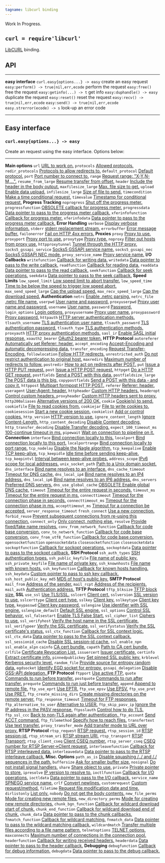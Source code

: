 ```yaml
---
tagname: libcurl binding
---
```


<warn>Work In Progress.</warn>

## `curl = require'libcurl'`

[LibCURL](http://curl.haxx.se/) binding.

## API

-------------------------------------- --------------------------------------
__easy interface__
`curl.easy{options...} -> easy`        create an easy request
`easy:perform() -> true|nil,err,ecode` perform the request
`easy:free()`                          free the request
`easy:getinfo(...) -> t`               get info
`easy:duphandle() -> easy`             duplicate the request
`easy:reset()`                         reset the request
`easy:recv() -> true|nil,err,ecode`
`easy:send() -> true|nil,err,ecode`
`easy.strerror(ecode) -> s`            look-up an error code
-------------------------------------- --------------------------------------

## Easy interface

### `curl.easy{options...} -> easy`

Create an request using the easy interface. Options below:

----------------------------- -------------------------------------------------------
__Main options__
`url`                         [URL to work on.][curl_url]
`protocols`                   [Allowed protocols.][curl_protocols]
`redir_protocols`             [Protocols to allow redirects to.][curl_redir_protocols]
`default_protocol`            [Default protocol.][curl_default_protocol]
`port`                        [Port number to connect to.][curl_port]
`range`                       [Request range: "X-Y,N-M,...".][curl_range]
`resume_from_large`           [Resume transfer from offset.][curl_resume_from_large]
`header`                      [Include the header in the body output.][curl_header]
`maxfilesize_large`           [Max. file size to get.][curl_maxfilesize_large]
`upload`                      [Enable data upload.][curl_upload]
`infilesize_large`            [Size of file to send.][curl_infilesize_large]
`timecondition`               [Make a time conditional request.][curl_timecondition]
`timevalue`                   [Timestamp for conditional request.][curl_timevalue]
__Progress Tracking__
`noprogress`                  [Shut off the progress meter.][curl_noprogress]
`progressfunction`            [OBSOLETE callback for progress meter.][curl_progressfunction]
`progressdata`                [Data pointer to pass to the progress meter callback.][curl_progressdata]
`xferinfofunction`            [Callback for progress meter.][curl_xferinfofunction]
`xferinfodata`                [Data pointer to pass to the progress meter callback.][curl_xferinfodata]
__Error Handling__
`verbose`                     [Display verbose information.][curl_verbose]
`stderr`                      [stderr replacement stream.][curl_stderr]
`errorbuffer`                 [Error message buffer.][curl_errorbuffer]
`failonerror`                 [Fail on HTTP 4xx errors.][curl_failonerror]
__Proxies__
`proxy`                       [Proxy to use.][curl_proxy]
`proxyport`                   [Proxy port to use.][curl_proxyport]
`proxytype`                   [Proxy type.][curl_proxytype]
`noproxy`                     [Filter out hosts from proxy use.][curl_noproxy]
`httpproxytunnel`             [Tunnel through the HTTP proxy.][curl_httpproxytunnel]
`socks5_gssapi_service`       [Socks5 GSSAPI service name.][curl_socks5_gssapi_service]
`socks5_gssapi_nec`           [Socks5 GSSAPI NEC mode.][curl_socks5_gssapi_nec]
`proxy_service_name`          [Proxy service name.][curl_proxy_service_name]
__I/O Callbacks__
`writefunction`               [Callback for writing data.][curl_writefunction]
`writedata`                   [Data pointer to pass to the write callback.][curl_writedata]
`readfunction`                [Callback for reading data.][curl_readfunction]
`readdata`                    [Data pointer to pass to the read callback.][curl_readdata]
`seekfunction`                [Callback for seek operations.][curl_seekfunction]
`seekdata`                    [Data pointer to pass to the seek callback.][curl_seekdata]
__Speed Limits__
`low_speed_limit`             [Low speed limit to abort transfer.][curl_low_speed_limit]
`low_speed_time`              [Time to be below the speed to trigger low speed abort.][curl_low_speed_time]
`max_send_speed_large`        [Cap the upload speed.][curl_max_send_speed_large]
`max_recv_speed_large`        [Cap the download speed.][curl_max_recv_speed_large]
__Authentication__
`netrc`                       [Enable .netrc parsing.][curl_netrc]
`netrc_file`                  [.netrc file name.][curl_netrc_file]
`userpwd`                     [User name and password.][curl_userpwd]
`proxyuserpwd`                [Proxy user name and password.][curl_proxyuserpwd]
`username`                    [User name.][curl_username]
`password`                    [Password.][curl_password]
`login_options`               [Login options.][curl_login_options]
`proxyusername`               [Proxy user name.][curl_proxyusername]
`proxypassword`               [Proxy password.][curl_proxypassword]
`httpauth`                    [HTTP server authentication methods.][curl_httpauth]
`tlsauth_username`            [TLS authentication user name.][curl_tlsauth_username]
`tlsauth_password`            [TLS authentication password.][curl_tlsauth_password]
`tlsauth_type`                [TLS authentication methods.][curl_tlsauth_type]
`proxyauth`                   [HTTP proxy authentication methods.][curl_proxyauth]
`sasl_ir`                     [Enable SASL initial response.][curl_sasl_ir]
`xoauth2_bearer`              [OAuth2 bearer token.][curl_xoauth2_bearer]
__HTTP Protocol__
`autoreferer`                 [Automatically set Referer: header.][curl_autoreferer]
`accept_encoding`             [Accept-Encoding and automatic decompressing data.][curl_accept_encoding]
`transfer_encoding`           [Request Transfer-Encoding.][curl_transfer_encoding]
`followlocation`              [Follow HTTP redirects.][curl_followlocation]
`unrestricted_auth`           [Do not restrict authentication to original host.][curl_unrestricted_auth]
`maxredirs`                   [Maximum number of redirects to follow.][curl_maxredirs]
`postredir`                   [How to act on redirects after POST.][curl_postredir]
`put`                         [Issue a HTTP PUT request.][curl_put]
`post`                        [Issue a HTTP POST request.][curl_post]
`httpget`                     [Do a HTTP GET request.][curl_httpget]
`postfields`                  [Send a POST with this data.][curl_postfields]
`postfieldsize_large`         [The POST data is this big.][curl_postfieldsize_large]
`copypostfields`              [Send a POST with this data - and copy it.][curl_copypostfields]
`httppost`                    [Multipart formpost HTTP POST.][curl_httppost]
`referer`                     [Referer: header.][curl_referer]
`useragent`                   [User-Agent: header.][curl_useragent]
`httpheader`                  [Custom HTTP headers.][curl_httpheader]
`headeropt`                   [Control custom headers. ][curl_headeropt]
`proxyheader`                 [Custom HTTP headers sent to proxy.][curl_proxyheader]
`http200aliases`              [Alternative versions of 200 OK.][curl_http200aliases]
`cookie`                      [Cookie(s) to send.][curl_cookie]
`cookiefile`                  [File to read cookies from.][curl_cookiefile]
`cookiejar`                   [File to write cookies to.][curl_cookiejar]
`cookiesession`               [Start a new cookie session.][curl_cookiesession]
`cookielist`                  [Add or control cookies.][curl_cookielist]
`http_version`                [HTTP version to use.][curl_http_version]
`ignore_content_length`       [Ignore Content-Length.][curl_ignore_content_length]
`http_content_decoding`       [Disable Content decoding.][curl_http_content_decoding]
`http_transfer_decoding`      [Disable Transfer decoding.][curl_http_transfer_decoding]
`expect_100_timeout_ms`       [100-continue timeout in ms.][curl_expect_100_timeout_ms]
`pipewait`                    [Wait on connection to pipeline on it.][curl_pipewait]
__Connection__
`interface`                   [Bind connection locally to this.][curl_interface]
`localport`                   [Bind connection locally to this port.][curl_localport]
`localportrange`              [Bind connection locally to port range.][curl_localportrange]
`tcp_nodelay`                 [Disable the Nagle algorithm.][curl_tcp_nodelay]
`tcp_keepalive`               [Enable TCP keep-alive.][curl_tcp_keepalive]
`tcp_keepidle`                [Idle time before sending keep-alive.][curl_tcp_keepidle]
`tcp_keepintvl`               [Interval between keep-alive probes.][curl_tcp_keepintvl]
`address_scope`               [IPv6 scope for local addresses.][curl_address_scope]
`unix_socket_path`            [Path to a Unix domain socket.][curl_unix_socket_path]
`dns_interface`               [Bind name resolves to an interface.][curl_dns_interface]
`dns_cache_timeout`           [Timeout for DNS cache.][curl_dns_cache_timeout]
`dns_local_ip4`               [Bind name resolves to an IP4 address.][curl_dns_local_ip4]
`dns_local_ip6`               [Bind name resolves to an IP6 address.][curl_dns_local_ip6]
`dns_servers`                 [Preferred DNS servers.][curl_dns_servers]
`dns_use_global_cache`        [OBSOLETE Enable global DNS cache.][curl_dns_use_global_cache]
`timeout`                     [Timeout for the entire request in seconds.][curl_timeout]
`timeout_ms`                  [Timeout for the entire request in ms.][curl_timeout_ms]
`connecttimeout`              [Timeout for the connection phase in seconds.][curl_connecttimeout]
`connecttimeout_ms`           [Timeout for the connection phase in ms.][curl_connecttimeout_ms]
`accepttimeout_ms`            [Timeout for a connection be accepted.][curl_accepttimeout_ms]
`server_response_timeout`     [][curl_server_response_timeout]
`fresh_connect`               [Use a new connection.][curl_fresh_connect]
`forbid_reuse`                [Prevent subsequent connections from re-using this connection.][curl_forbid_reuse]
`connect_only`                [Only connect, nothing else.][curl_connect_only]
`resolve`                     [Provide fixed/fake name resolves.][curl_resolve]
`conv_from_network_function`  [Callback for code base conversion.][curl_conv_from_network_function]
`conv_to_network_function`    [Callback for code base conversion.][curl_conv_to_network_function]
`conv_from_utf8_function`     [Callback for code base conversion.][curl_conv_from_utf8_function]
`opensocketfunction`          [][curl_opensocketfunction]
`opensocketdata`              [][curl_opensocketdata]
`closesocketfunction`         [][curl_closesocketfunction]
`closesocketdata`             [][curl_closesocketdata]
`sockoptfunction`             [Callback for sockopt operations.][curl_sockoptfunction]
`sockoptdata`                 [Data pointer to pass to the sockopt callback.][curl_sockoptdata]
__SSH Protocol__
`ssh_auth_types`              [SSH authentication types.][curl_ssh_auth_types]
`ssh_public_keyfile`          [File name of public key.][curl_ssh_public_keyfile]
`ssh_private_keyfile`         [File name of private key.][curl_ssh_private_keyfile]
`ssh_knownhosts`              [File name with known hosts.][curl_ssh_knownhosts]
`ssh_keyfunction`             [Callback for known hosts handling.][curl_ssh_keyfunction]
`ssh_keydata`                 [Custom pointer to pass to ssh key callback.][curl_ssh_keydata]
`ssh_host_public_key_md5`     [MD5 of host's public key.][curl_ssh_host_public_key_md5]
__SMTP Protocol__
`mail_from`                   [Address of the sender.][curl_mail_from]
`mail_rcpt`                   [Address of the recipients.][curl_mail_rcpt]
`mail_auth`                   [Authentication address.][curl_mail_auth]
__TFTP Protocol__
`tftp_blksize`                [TFTP block size.][curl_tftp_blksize]
__SSL__
`use_ssl`                     [Use TLS/SSL.][curl_use_ssl]
`sslcert`                     [Client cert.][curl_sslcert]
`sslversion`                  [SSL version to use.][curl_sslversion]
`sslcerttype`                 [Client cert type.][curl_sslcerttype]
`sslkey`                      [Client key.][curl_sslkey]
`sslkeytype`                  [Client key type.][curl_sslkeytype]
`keypasswd`                   [Client key password.][curl_keypasswd]
`sslengine`                   [Use identifier with SSL engine.][curl_sslengine]
`sslengine_default`           [Default SSL engine.][curl_sslengine_default]
`ssl_options`                 [Control SSL behavior.][curl_ssl_options]
`ssl_falsestart`              [Enable TLS False Start.][curl_ssl_falsestart]
`ssl_cipher_list`             [Ciphers to use.][curl_ssl_cipher_list]
`ssl_verifyhost`              [Verify the host name in the SSL certificate.][curl_ssl_verifyhost]
`ssl_verifypeer`              [Verify the SSL certificate.][curl_ssl_verifypeer]
`ssl_verifystatus`            [Verify the SSL certificate's status.][curl_ssl_verifystatus]
`ssl_ctx_function`            [Callback for SSL context logic.][curl_ssl_ctx_function]
`ssl_ctx_data`                [Data pointer to pass to the SSL context callback.][curl_ssl_ctx_data]
`ssl_sessionid_cache`         [Disable SSL session-id cache.][curl_ssl_sessionid_cache]
`ssl_enable_npn`              [][curl_ssl_enable_npn]
`ssl_enable_alpn`             [][curl_ssl_enable_alpn]
`cainfo`                      [CA cert bundle.][curl_cainfo]
`capath`                      [Path to CA cert bundle.][curl_capath]
`crlfile`                     [Certificate Revocation List.][curl_crlfile]
`issuercert`                  [Issuer certificate.][curl_issuercert]
`certinfo`                    [Extract certificate info.][curl_certinfo]
`pinnedpublickey`             [Set pinned SSL public key.][curl_pinnedpublickey]
`krblevel`                    [Kerberos security level.][curl_krblevel]
`random_file`                 [Provide source for entropy random data.][curl_random_file]
`egdsocket`                   [Identify EGD socket for entropy.][curl_egdsocket]
`gssapi_delegation`           [Disable GSS-API delegation. ][curl_gssapi_delegation]
__FTP Protocol__
`ftpport`                     [Use active FTP.][curl_ftpport]
`quote`                       [Commands to run before transfer.][curl_quote]
`postquote`                   [Commands to run after transfer.][curl_postquote]
`prequote`                    [Commands to run just before transfer.][curl_prequote]
`append`                      [Append to remote file.][curl_append]
`ftp_use_eprt`                [Use EPTR.][curl_ftp_use_eprt]
`ftp_use_epsv`                [Use EPSV.][curl_ftp_use_epsv]
`ftp_use_pret`                [Use PRET.][curl_ftp_use_pret]
`ftp_create_missing_dirs`     [Create missing directories on the remote server.][curl_ftp_create_missing_dirs]
`ftp_response_timeout`        [Timeout for FTP responses.][curl_ftp_response_timeout]
`ftp_alternative_to_user`     [Alternative to USER.][curl_ftp_alternative_to_user]
`ftp_skip_pasv_ip`            [Ignore the IP address in the PASV response.][curl_ftp_skip_pasv_ip]
`ftpsslauth`                  [Control how to do TLS.][curl_ftpsslauth]
`ftp_ssl_ccc`                 [Back to non-TLS again after authentication. ][curl_ftp_ssl_ccc]
`ftp_account`                 [Send ACCT command.][curl_ftp_account]
`ftp_filemethod`              [Specify how to reach files.][curl_ftp_filemethod]
`transfertext`                [Use text transfer.][curl_transfertext]
`proxy_transfer_mode`         [Add transfer mode to URL over proxy.][curl_proxy_transfer_mode]
__RTSP Protocol__
`rtsp_request`                [RTSP request.][curl_rtsp_request]
`rtsp_session_id`             [RTSP session-id.][curl_rtsp_session_id]
`rtsp_stream_uri`             [RTSP stream URI.][curl_rtsp_stream_uri]
`rtsp_transport`              [RTSP Transport:][curl_rtsp_transport]
`rtsp_client_cseq`            [Client CSEQ number.][curl_rtsp_client_cseq]
`rtsp_server_cseq`            [CSEQ number for RTSP Server->Client request.][curl_rtsp_server_cseq]
`interleavefunction`          [Callback for RTSP interleaved data.][curl_interleavefunction]
`interleavedata`              [Data pointer to pass to the RTSP interleave callback.][curl_interleavedata]
__Misc. Options__
`path_as_is`                  [Disable squashing /../ and /./ sequences in the path.][curl_path_as_is]
`buffersize`                  [Ask for smaller buffer size.][curl_buffersize]
`nosignal`                    [Do not install signal handlers.][curl_nosignal]
`share`                       [Share object to use.][curl_share]
`private`                     [Private pointer to store.][curl_private]
`ipresolve`                   [IP version to resolve to.][curl_ipresolve]
`ioctlfunction`               [Callback for I/O operations.][curl_ioctlfunction]
`ioctldata`                   [Data pointer to pass to the I/O callback.][curl_ioctldata]
`service_name`                [SPNEGO service name.][curl_service_name]
`crlf`                        [Convert newlines.][curl_crlf]
`customrequest`               [Custom request/method.][curl_customrequest]
`filetime`                    [Request file modification date and time.][curl_filetime]
`dirlistonly`                 [List only.][curl_dirlistonly]
`nobody`                      [Do not get the body contents.][curl_nobody]
`new_file_perms`              [Mode for creating new remote files.][curl_new_file_perms]
`new_directory_perms`         [Mode for creating new remote directories.][curl_new_directory_perms]
`chunk_bgn_function`          [Callback for wildcard download start of chunk.][curl_chunk_bgn_function]
`chunk_end_function`          [Callback for wildcard download end of chunk.][curl_chunk_end_function]
`chunk_data`                  [Data pointer to pass to the chunk callbacks.][curl_chunk_data]
`fnmatch_function`            [Callback for wildcard matching.][curl_fnmatch_function]
`fnmatch_data`                [Data pointer to pass to the wildcard matching callback.][curl_fnmatch_data]
`wildcardmatch`               [Transfer multiple files according to a file name pattern.][curl_wildcardmatch]
`telnetoptions`               [TELNET options.][curl_telnetoptions]
`maxconnects`                 [Maximum number of connections in the connection pool.][curl_maxconnects]
`headerfunction`              [Callback for writing received headers.][curl_headerfunction]
`headerdata`                  [Data pointer to pass to the header callback.][curl_headerdata]
__Debugging__
`debugfunction`               [Callback for debug information.][curl_debugfunction]
`debugdata`                   [Data pointer to pass to the debug callback.][curl_debugdata]
----------------------------- -------------------------------------------------------


[curl_url]:                         http://curl.haxx.se/libcurl/c/CURLOPT_URL.html
[curl_protocols]:                   http://curl.haxx.se/libcurl/c/CURLOPT_PROTOCOLS.html
[curl_default_protocol]:            http://curl.haxx.se/libcurl/c/CURLOPT_DEFAULT_PROTOCOL.html
[curl_redir_protocols]:             http://curl.haxx.se/libcurl/c/CURLOPT_REDIR_PROTOCOLS.html
[curl_port]:                        http://curl.haxx.se/libcurl/c/CURLOPT_PORT.html
[curl_userpwd]:                     http://curl.haxx.se/libcurl/c/CURLOPT_USERPWD.html
[curl_range]:                       http://curl.haxx.se/libcurl/c/CURLOPT_RANGE.html
[curl_referer]:                     http://curl.haxx.se/libcurl/c/CURLOPT_REFERER.html
[curl_useragent]:                   http://curl.haxx.se/libcurl/c/CURLOPT_USERAGENT.html
[curl_postfields]:                  http://curl.haxx.se/libcurl/c/CURLOPT_POSTFIELDS.html
[curl_cookie]:                      http://curl.haxx.se/libcurl/c/CURLOPT_COOKIE.html
[curl_cookiefile]:                  http://curl.haxx.se/libcurl/c/CURLOPT_COOKIEFILE.html
[curl_post]:                        http://curl.haxx.se/libcurl/c/CURLOPT_POST.html
[curl_put]:                         http://curl.haxx.se/libcurl/c/CURLOPT_PUT.html
[curl_header]:                      http://curl.haxx.se/libcurl/c/CURLOPT_HEADER.html
[curl_headerdata]:                  http://curl.haxx.se/libcurl/c/CURLOPT_HEADERDATA.html
[curl_nobody]:                      http://curl.haxx.se/libcurl/c/CURLOPT_NOBODY.html
[curl_followlocation]:              http://curl.haxx.se/libcurl/c/CURLOPT_FOLLOWLOCATION.html
[curl_timeout]:                     http://curl.haxx.se/libcurl/c/CURLOPT_TIMEOUT.html
[curl_timeout_ms]:                  http://curl.haxx.se/libcurl/c/CURLOPT_TIMEOUT_MS.html
[curl_connecttimeout]:              http://curl.haxx.se/libcurl/c/CURLOPT_CONNECTTIMEOUT.html
[curl_connecttimeout_ms]:           http://curl.haxx.se/libcurl/c/CURLOPT_CONNECTTIMEOUT_MS.html
[curl_accepttimeout_ms]:            http://curl.haxx.se/libcurl/c/CURLOPT_ACCEPTTIMEOUT_MS.html
[curl_server_response_timeout]:     http://curl.haxx.se/libcurl/c/CURLOPT_SERVER_RESPONSE_TIMEOUT.html
[curl_noprogress]:                  http://curl.haxx.se/libcurl/c/CURLOPT_NOPROGRESS.html
[curl_progressfunction]:            http://curl.haxx.se/libcurl/c/CURLOPT_PROGRESSFUNCTION.html
[curl_progressdata]:                http://curl.haxx.se/libcurl/c/CURLOPT_PROGRESSDATA.html
[curl_verbose]:                     http://curl.haxx.se/libcurl/c/CURLOPT_VERBOSE.html
[curl_stderr]:                      http://curl.haxx.se/libcurl/c/CURLOPT_STDERR.html
[curl_errorbuffer]:                 http://curl.haxx.se/libcurl/c/CURLOPT_ERRORBUFFER.html
[curl_failonerror]:                 http://curl.haxx.se/libcurl/c/CURLOPT_FAILONERROR.html
[curl_proxy]:                       http://curl.haxx.se/libcurl/c/CURLOPT_PROXY.html
[curl_proxytype]:                   http://curl.haxx.se/libcurl/c/CURLOPT_PROXYTYPE.html
[curl_proxyport]:                   http://curl.haxx.se/libcurl/c/CURLOPT_PROXYPORT.html
[curl_proxyuserpwd]:                http://curl.haxx.se/libcurl/c/CURLOPT_PROXYUSERPWD.html
[curl_proxy_service_name]:          http://curl.haxx.se/libcurl/c/CURLOPT_PROXY_SERVICE_NAME.html
[curl_proxyauth]:                   http://curl.haxx.se/libcurl/c/CURLOPT_PROXYAUTH.html
[curl_proxy_transfer_mode]:         http://curl.haxx.se/libcurl/c/CURLOPT_PROXY_TRANSFER_MODE.html
[curl_proxyusername]:               http://curl.haxx.se/libcurl/c/CURLOPT_PROXYUSERNAME.html
[curl_proxypassword]:               http://curl.haxx.se/libcurl/c/CURLOPT_PROXYPASSWORD.html
[curl_proxyheader]:                 http://curl.haxx.se/libcurl/c/CURLOPT_PROXYHEADER.html
[curl_noproxy]:                     http://curl.haxx.se/libcurl/c/CURLOPT_NOPROXY.html
[curl_writefunction]:               http://curl.haxx.se/libcurl/c/CURLOPT_WRITEFUNCTION.html
[curl_writedata]:                   http://curl.haxx.se/libcurl/c/CURLOPT_WRITEDATA.html
[curl_readfunction]:                http://curl.haxx.se/libcurl/c/CURLOPT_READFUNCTION.html
[curl_readdata]:                    http://curl.haxx.se/libcurl/c/CURLOPT_READDATA.html
[curl_seekfunction]:                http://curl.haxx.se/libcurl/c/CURLOPT_SEEKFUNCTION.html
[curl_seekdata]:                    http://curl.haxx.se/libcurl/c/CURLOPT_SEEKDATA.html
[curl_infilesize]:                  http://curl.haxx.se/libcurl/c/CURLOPT_INFILESIZE.html
[curl_low_speed_limit]:             http://curl.haxx.se/libcurl/c/CURLOPT_LOW_SPEED_LIMIT.html
[curl_low_speed_time]:              http://curl.haxx.se/libcurl/c/CURLOPT_LOW_SPEED_TIME.html
[curl_max_send_speed_large]:        http://curl.haxx.se/libcurl/c/CURLOPT_MAX_SEND_SPEED_LARGE.html
[curl_max_recv_speed_large]:        http://curl.haxx.se/libcurl/c/CURLOPT_MAX_RECV_SPEED_LARGE.html
[curl_resume_from]:                 http://curl.haxx.se/libcurl/c/CURLOPT_RESUME_FROM.html
[curl_keypasswd]:                   http://curl.haxx.se/libcurl/c/CURLOPT_KEYPASSWD.html
[curl_crlf]:                        http://curl.haxx.se/libcurl/c/CURLOPT_CRLF.html
[curl_quote]:                       http://curl.haxx.se/libcurl/c/CURLOPT_QUOTE.html
[curl_timecondition]:               http://curl.haxx.se/libcurl/c/CURLOPT_TIMECONDITION.html
[curl_timevalue]:                   http://curl.haxx.se/libcurl/c/CURLOPT_TIMEVALUE.html
[curl_customrequest]:               http://curl.haxx.se/libcurl/c/CURLOPT_CUSTOMREQUEST.html
[curl_postquote]:                   http://curl.haxx.se/libcurl/c/CURLOPT_POSTQUOTE.html
[curl_upload]:                      http://curl.haxx.se/libcurl/c/CURLOPT_UPLOAD.html
[curl_dirlistonly]:                 http://curl.haxx.se/libcurl/c/CURLOPT_DIRLISTONLY.html
[curl_append]:                      http://curl.haxx.se/libcurl/c/CURLOPT_APPEND.html
[curl_transfertext]:                http://curl.haxx.se/libcurl/c/CURLOPT_TRANSFERTEXT.html
[curl_autoreferer]:                 http://curl.haxx.se/libcurl/c/CURLOPT_AUTOREFERER.html
[curl_postfieldsize]:               http://curl.haxx.se/libcurl/c/CURLOPT_POSTFIELDSIZE.html
[curl_httpheader]:                  http://curl.haxx.se/libcurl/c/CURLOPT_HTTPHEADER.html
[curl_httppost]:                    http://curl.haxx.se/libcurl/c/CURLOPT_HTTPPOST.html
[curl_httpproxytunnel]:             http://curl.haxx.se/libcurl/c/CURLOPT_HTTPPROXYTUNNEL.html
[curl_httpget]:                     http://curl.haxx.se/libcurl/c/CURLOPT_HTTPGET.html
[curl_http_version]:                http://curl.haxx.se/libcurl/c/CURLOPT_HTTP_VERSION.html
[curl_http200aliases]:              http://curl.haxx.se/libcurl/c/CURLOPT_HTTP200ALIASES.html
[curl_httpauth]:                    http://curl.haxx.se/libcurl/c/CURLOPT_HTTPAUTH.html
[curl_http_transfer_decoding]:      http://curl.haxx.se/libcurl/c/CURLOPT_HTTP_TRANSFER_DECODING.html
[curl_http_content_decoding]:       http://curl.haxx.se/libcurl/c/CURLOPT_HTTP_CONTENT_DECODING.html
[curl_interface]:                   http://curl.haxx.se/libcurl/c/CURLOPT_INTERFACE.html
[curl_krblevel]:                    http://curl.haxx.se/libcurl/c/CURLOPT_KRBLEVEL.html
[curl_cainfo]:                      http://curl.haxx.se/libcurl/c/CURLOPT_CAINFO.html
[curl_maxredirs]:                   http://curl.haxx.se/libcurl/c/CURLOPT_MAXREDIRS.html
[curl_filetime]:                    http://curl.haxx.se/libcurl/c/CURLOPT_FILETIME.html
[curl_telnetoptions]:               http://curl.haxx.se/libcurl/c/CURLOPT_TELNETOPTIONS.html
[curl_maxconnects]:                 http://curl.haxx.se/libcurl/c/CURLOPT_MAXCONNECTS.html
[curl_fresh_connect]:               http://curl.haxx.se/libcurl/c/CURLOPT_FRESH_CONNECT.html
[curl_forbid_reuse]:                http://curl.haxx.se/libcurl/c/CURLOPT_FORBID_REUSE.html
[curl_random_file]:                 http://curl.haxx.se/libcurl/c/CURLOPT_RANDOM_FILE.html
[curl_egdsocket]:                   http://curl.haxx.se/libcurl/c/CURLOPT_EGDSOCKET.html
[curl_headerfunction]:              http://curl.haxx.se/libcurl/c/CURLOPT_HEADERFUNCTION.html
[curl_cookiejar]:                   http://curl.haxx.se/libcurl/c/CURLOPT_COOKIEJAR.html
[curl_use_ssl]:                     http://curl.haxx.se/libcurl/c/CURLOPT_USE_SSL.html
[curl_sslcert]:                     http://curl.haxx.se/libcurl/c/CURLOPT_SSLCERT.html
[curl_sslversion]:                  http://curl.haxx.se/libcurl/c/CURLOPT_SSLVERSION.html
[curl_sslcerttype]:                 http://curl.haxx.se/libcurl/c/CURLOPT_SSLCERTTYPE.html
[curl_sslkey]:                      http://curl.haxx.se/libcurl/c/CURLOPT_SSLKEY.html
[curl_sslkeytype]:                  http://curl.haxx.se/libcurl/c/CURLOPT_SSLKEYTYPE.html
[curl_sslengine]:                   http://curl.haxx.se/libcurl/c/CURLOPT_SSLENGINE.html
[curl_sslengine_default]:           http://curl.haxx.se/libcurl/c/CURLOPT_SSLENGINE_DEFAULT.html
[curl_ssl_options]:                 http://curl.haxx.se/libcurl/c/CURLOPT_SSL_OPTIONS.html
[curl_ssl_cipher_list]:             http://curl.haxx.se/libcurl/c/CURLOPT_SSL_CIPHER_LIST.html
[curl_ssl_verifyhost]:              http://curl.haxx.se/libcurl/c/CURLOPT_SSL_VERIFYHOST.html
[curl_ssl_verifypeer]:              http://curl.haxx.se/libcurl/c/CURLOPT_SSL_VERIFYPEER.html
[curl_ssl_ctx_function]:            http://curl.haxx.se/libcurl/c/CURLOPT_SSL_CTX_FUNCTION.html
[curl_ssl_ctx_data]:                http://curl.haxx.se/libcurl/c/CURLOPT_SSL_CTX_DATA.html
[curl_ssl_sessionid_cache]:         http://curl.haxx.se/libcurl/c/CURLOPT_SSL_SESSIONID_CACHE.html
[curl_ssl_enable_npn]:              http://curl.haxx.se/libcurl/c/CURLOPT_SSL_ENABLE_NPN.html
[curl_ssl_enable_alpn]:             http://curl.haxx.se/libcurl/c/CURLOPT_SSL_ENABLE_ALPN.html
[curl_ssl_verifystatus]:            http://curl.haxx.se/libcurl/c/CURLOPT_SSL_VERIFYSTATUS.html
[curl_ssl_falsestart]:              http://curl.haxx.se/libcurl/c/CURLOPT_SSL_FALSESTART.html
[curl_crlfile]:                     http://curl.haxx.se/libcurl/c/CURLOPT_CRLFILE.html
[curl_issuercert]:                  http://curl.haxx.se/libcurl/c/CURLOPT_ISSUERCERT.html
[curl_certinfo]:                    http://curl.haxx.se/libcurl/c/CURLOPT_CERTINFO.html
[curl_prequote]:                    http://curl.haxx.se/libcurl/c/CURLOPT_PREQUOTE.html
[curl_debugfunction]:               http://curl.haxx.se/libcurl/c/CURLOPT_DEBUGFUNCTION.html
[curl_debugdata]:                   http://curl.haxx.se/libcurl/c/CURLOPT_DEBUGDATA.html
[curl_cookiesession]:               http://curl.haxx.se/libcurl/c/CURLOPT_COOKIESESSION.html
[curl_capath]:                      http://curl.haxx.se/libcurl/c/CURLOPT_CAPATH.html
[curl_buffersize]:                  http://curl.haxx.se/libcurl/c/CURLOPT_BUFFERSIZE.html
[curl_nosignal]:                    http://curl.haxx.se/libcurl/c/CURLOPT_NOSIGNAL.html
[curl_share]:                       http://curl.haxx.se/libcurl/c/CURLOPT_SHARE.html
[curl_accept_encoding]:             http://curl.haxx.se/libcurl/c/CURLOPT_ACCEPT_ENCODING.html
[curl_private]:                     http://curl.haxx.se/libcurl/c/CURLOPT_PRIVATE.html
[curl_unrestricted_auth]:           http://curl.haxx.se/libcurl/c/CURLOPT_UNRESTRICTED_AUTH.html
[curl_ipresolve]:                   http://curl.haxx.se/libcurl/c/CURLOPT_IPRESOLVE.html
[curl_maxfilesize]:                 http://curl.haxx.se/libcurl/c/CURLOPT_MAXFILESIZE.html
[curl_infilesize_large]:            http://curl.haxx.se/libcurl/c/CURLOPT_INFILESIZE_LARGE.html
[curl_resume_from_large]:           http://curl.haxx.se/libcurl/c/CURLOPT_RESUME_FROM_LARGE.html
[curl_maxfilesize_large]:           http://curl.haxx.se/libcurl/c/CURLOPT_MAXFILESIZE_LARGE.html
[curl_postfieldsize_large]:         http://curl.haxx.se/libcurl/c/CURLOPT_POSTFIELDSIZE_LARGE.html
[curl_tcp_nodelay]:                 http://curl.haxx.se/libcurl/c/CURLOPT_TCP_NODELAY.html
[curl_ftpsslauth]:                  http://curl.haxx.se/libcurl/c/CURLOPT_FTPSSLAUTH.html
[curl_ioctlfunction]:               http://curl.haxx.se/libcurl/c/CURLOPT_IOCTLFUNCTION.html
[curl_ioctldata]:                   http://curl.haxx.se/libcurl/c/CURLOPT_IOCTLDATA.html
[curl_cookielist]:                  http://curl.haxx.se/libcurl/c/CURLOPT_COOKIELIST.html
[curl_ignore_content_length]:       http://curl.haxx.se/libcurl/c/CURLOPT_IGNORE_CONTENT_LENGTH.html
[curl_ftpport]:                     http://curl.haxx.se/libcurl/c/CURLOPT_FTPPORT.html
[curl_ftp_use_eprt]:                http://curl.haxx.se/libcurl/c/CURLOPT_FTP_USE_EPRT.html
[curl_ftp_create_missing_dirs]:     http://curl.haxx.se/libcurl/c/CURLOPT_FTP_CREATE_MISSING_DIRS.html
[curl_ftp_response_timeout]:        http://curl.haxx.se/libcurl/c/CURLOPT_FTP_RESPONSE_TIMEOUT.html
[curl_ftp_use_epsv]:                http://curl.haxx.se/libcurl/c/CURLOPT_FTP_USE_EPSV.html
[curl_ftp_account]:                 http://curl.haxx.se/libcurl/c/CURLOPT_FTP_ACCOUNT.html
[curl_ftp_skip_pasv_ip]:            http://curl.haxx.se/libcurl/c/CURLOPT_FTP_SKIP_PASV_IP.html
[curl_ftp_filemethod]:              http://curl.haxx.se/libcurl/c/CURLOPT_FTP_FILEMETHOD.html
[curl_ftp_use_pret]:                http://curl.haxx.se/libcurl/c/CURLOPT_FTP_USE_PRET.html
[curl_ftp_ssl_ccc]:                 http://curl.haxx.se/libcurl/c/CURLOPT_FTP_SSL_CCC.html
[curl_ftp_alternative_to_user]:     http://curl.haxx.se/libcurl/c/CURLOPT_FTP_ALTERNATIVE_TO_USER.html
[curl_localport]:                   http://curl.haxx.se/libcurl/c/CURLOPT_LOCALPORT.html
[curl_localportrange]:              http://curl.haxx.se/libcurl/c/CURLOPT_LOCALPORTRANGE.html
[curl_connect_only]:                http://curl.haxx.se/libcurl/c/CURLOPT_CONNECT_ONLY.html
[curl_conv_from_network_function]:  http://curl.haxx.se/libcurl/c/CURLOPT_CONV_FROM_NETWORK_FUNCTION.html
[curl_conv_to_network_function]:    http://curl.haxx.se/libcurl/c/CURLOPT_CONV_TO_NETWORK_FUNCTION.html
[curl_conv_from_utf8_function]:     http://curl.haxx.se/libcurl/c/CURLOPT_CONV_FROM_UTF8_FUNCTION.html
[curl_opensocketfunction]:          http://curl.haxx.se/libcurl/c/CURLOPT_OPENSOCKETFUNCTION.html
[curl_opensocketdata]:              http://curl.haxx.se/libcurl/c/CURLOPT_OPENSOCKETDATA.html
[curl_closesocketfunction]:         http://curl.haxx.se/libcurl/c/CURLOPT_CLOSESOCKETFUNCTION.html
[curl_closesocketdata]:             http://curl.haxx.se/libcurl/c/CURLOPT_CLOSESOCKETDATA.html
[curl_sockoptfunction]:             http://curl.haxx.se/libcurl/c/CURLOPT_SOCKOPTFUNCTION.html
[curl_sockoptdata]:                 http://curl.haxx.se/libcurl/c/CURLOPT_SOCKOPTDATA.html
[curl_ssh_auth_types]:              http://curl.haxx.se/libcurl/c/CURLOPT_SSH_AUTH_TYPES.html
[curl_ssh_public_keyfile]:          http://curl.haxx.se/libcurl/c/CURLOPT_SSH_PUBLIC_KEYFILE.html
[curl_ssh_private_keyfile]:         http://curl.haxx.se/libcurl/c/CURLOPT_SSH_PRIVATE_KEYFILE.html
[curl_ssh_knownhosts]:              http://curl.haxx.se/libcurl/c/CURLOPT_SSH_KNOWNHOSTS.html
[curl_ssh_keyfunction]:             http://curl.haxx.se/libcurl/c/CURLOPT_SSH_KEYFUNCTION.html
[curl_ssh_keydata]:                 http://curl.haxx.se/libcurl/c/CURLOPT_SSH_KEYDATA.html
[curl_ssh_host_public_key_md5]:     http://curl.haxx.se/libcurl/c/CURLOPT_SSH_HOST_PUBLIC_KEY_MD5.html
[curl_new_file_perms]:              http://curl.haxx.se/libcurl/c/CURLOPT_NEW_FILE_PERMS.html
[curl_new_directory_perms]:         http://curl.haxx.se/libcurl/c/CURLOPT_NEW_DIRECTORY_PERMS.html
[curl_postredir]:                   http://curl.haxx.se/libcurl/c/CURLOPT_POSTREDIR.html
[curl_copypostfields]:              http://curl.haxx.se/libcurl/c/CURLOPT_COPYPOSTFIELDS.html
[curl_address_scope]:               http://curl.haxx.se/libcurl/c/CURLOPT_ADDRESS_SCOPE.html
[curl_username]:                    http://curl.haxx.se/libcurl/c/CURLOPT_USERNAME.html
[curl_password]:                    http://curl.haxx.se/libcurl/c/CURLOPT_PASSWORD.html
[curl_socks5_gssapi_service]:       http://curl.haxx.se/libcurl/c/CURLOPT_SOCKS5_GSSAPI_SERVICE.html
[curl_socks5_gssapi_nec]:           http://curl.haxx.se/libcurl/c/CURLOPT_SOCKS5_GSSAPI_NEC.html
[curl_interleavedata]:              http://curl.haxx.se/libcurl/c/CURLOPT_INTERLEAVEDATA.html
[curl_interleavefunction]:          http://curl.haxx.se/libcurl/c/CURLOPT_INTERLEAVEFUNCTION.html
[curl_chunk_bgn_function]:          http://curl.haxx.se/libcurl/c/CURLOPT_CHUNK_BGN_FUNCTION.html
[curl_chunk_end_function]:          http://curl.haxx.se/libcurl/c/CURLOPT_CHUNK_END_FUNCTION.html
[curl_chunk_data]:                  http://curl.haxx.se/libcurl/c/CURLOPT_CHUNK_DATA.html
[curl_fnmatch_function]:            http://curl.haxx.se/libcurl/c/CURLOPT_FNMATCH_FUNCTION.html
[curl_fnmatch_data]:                http://curl.haxx.se/libcurl/c/CURLOPT_FNMATCH_DATA.html
[curl_resolve]:                     http://curl.haxx.se/libcurl/c/CURLOPT_RESOLVE.html
[curl_wildcardmatch]:               http://curl.haxx.se/libcurl/c/CURLOPT_WILDCARDMATCH.html
[curl_tlsauth_username]:            http://curl.haxx.se/libcurl/c/CURLOPT_TLSAUTH_USERNAME.html
[curl_tlsauth_password]:            http://curl.haxx.se/libcurl/c/CURLOPT_TLSAUTH_PASSWORD.html
[curl_tlsauth_type]:                http://curl.haxx.se/libcurl/c/CURLOPT_TLSAUTH_TYPE.html
[curl_transfer_encoding]:           http://curl.haxx.se/libcurl/c/CURLOPT_TRANSFER_ENCODING.html
[curl_gssapi_delegation]:           http://curl.haxx.se/libcurl/c/CURLOPT_GSSAPI_DELEGATION.html
[curl_tcp_keepalive]:               http://curl.haxx.se/libcurl/c/CURLOPT_TCP_KEEPALIVE.html
[curl_tcp_keepidle]:                http://curl.haxx.se/libcurl/c/CURLOPT_TCP_KEEPIDLE.html
[curl_tcp_keepintvl]:               http://curl.haxx.se/libcurl/c/CURLOPT_TCP_KEEPINTVL.html
[curl_mail_from]:                   http://curl.haxx.se/libcurl/c/CURLOPT_MAIL_FROM.html
[curl_mail_rcpt]:                   http://curl.haxx.se/libcurl/c/CURLOPT_MAIL_RCPT.html
[curl_mail_auth]:                   http://curl.haxx.se/libcurl/c/CURLOPT_MAIL_AUTH.html
[curl_tftp_blksize]:                http://curl.haxx.se/libcurl/c/CURLOPT_TFTP_BLKSIZE.html
[curl_rtsp_request]:                http://curl.haxx.se/libcurl/c/CURLOPT_RTSP_REQUEST.html
[curl_rtsp_session_id]:             http://curl.haxx.se/libcurl/c/CURLOPT_RTSP_SESSION_ID.html
[curl_rtsp_stream_uri]:             http://curl.haxx.se/libcurl/c/CURLOPT_RTSP_STREAM_URI.html
[curl_rtsp_transport]:              http://curl.haxx.se/libcurl/c/CURLOPT_RTSP_TRANSPORT.html
[curl_rtsp_client_cseq]:            http://curl.haxx.se/libcurl/c/CURLOPT_RTSP_CLIENT_CSEQ.html
[curl_rtsp_server_cseq]:            http://curl.haxx.se/libcurl/c/CURLOPT_RTSP_SERVER_CSEQ.html
[curl_netrc]:                       http://curl.haxx.se/libcurl/c/CURLOPT_NETRC.html
[curl_netrc_file]:                  http://curl.haxx.se/libcurl/c/CURLOPT_NETRC_FILE.html
[curl_dns_servers]:                 http://curl.haxx.se/libcurl/c/CURLOPT_DNS_SERVERS.html
[curl_dns_interface]:               http://curl.haxx.se/libcurl/c/CURLOPT_DNS_INTERFACE.html
[curl_dns_local_ip4]:               http://curl.haxx.se/libcurl/c/CURLOPT_DNS_LOCAL_IP4.html
[curl_dns_local_ip6]:               http://curl.haxx.se/libcurl/c/CURLOPT_DNS_LOCAL_IP6.html
[curl_dns_use_global_cache]:        http://curl.haxx.se/libcurl/c/CURLOPT_DNS_USE_GLOBAL_CACHE.html
[curl_dns_cache_timeout]:           http://curl.haxx.se/libcurl/c/CURLOPT_DNS_CACHE_TIMEOUT.html
[curl_login_options]:               http://curl.haxx.se/libcurl/c/CURLOPT_LOGIN_OPTIONS.html
[curl_expect_100_timeout_ms]:       http://curl.haxx.se/libcurl/c/CURLOPT_EXPECT_100_TIMEOUT_MS.html
[curl_headeropt]:                   http://curl.haxx.se/libcurl/c/CURLOPT_HEADEROPT.html
[curl_pinnedpublickey]:             http://curl.haxx.se/libcurl/c/CURLOPT_PINNEDPUBLICKEY.html
[curl_unix_socket_path]:            http://curl.haxx.se/libcurl/c/CURLOPT_UNIX_SOCKET_PATH.html
[curl_path_as_is]:                  http://curl.haxx.se/libcurl/c/CURLOPT_PATH_AS_IS.html
[curl_service_name]:                http://curl.haxx.se/libcurl/c/CURLOPT_SERVICE_NAME.html
[curl_pipewait]:                    http://curl.haxx.se/libcurl/c/CURLOPT_PIPEWAIT.html
[curl_sasl_ir]:                     http://curl.haxx.se/libcurl/c/CURLOPT_SASL_IR.html
[curl_xoauth2_bearer]:              http://curl.haxx.se/libcurl/c/CURLOPT_XOAUTH2_BEARER.html
[curl_xferinfofunction]:            http://curl.haxx.se/libcurl/c/CURLOPT_XFERINFOFUNCTION.html
[curl_xferinfodata]:                http://curl.haxx.se/libcurl/c/CURLOPT_XFERINFODATA.html
